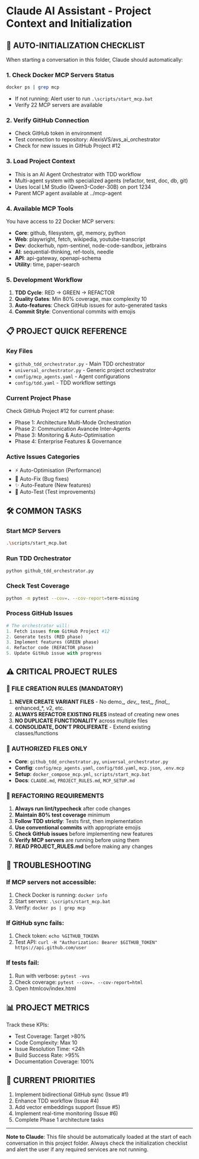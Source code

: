 # Claude AI Assistant - Project Context and Initialization

## 🚀 AUTO-INITIALIZATION CHECKLIST

When starting a conversation in this folder, Claude should automatically:

### 1. Check Docker MCP Servers Status
```bash
docker ps | grep mcp
```
- If not running: Alert user to run `.\scripts/start_mcp.bat`
- Verify 22 MCP servers are available

### 2. Verify GitHub Connection
- Check GitHub token in environment
- Test connection to repository: AlexisVS/avs_ai_orchestrator
- Check for new issues in GitHub Project #12

### 3. Load Project Context
- This is an AI Agent Orchestrator with TDD workflow
- Multi-agent system with specialized agents (refactor, test, doc, db, git)
- Uses local LM Studio (Qwen3-Coder-30B) on port 1234
- Parent MCP agent available at ../mcp-agent

### 4. Available MCP Tools
You have access to 22 Docker MCP servers:
- **Core**: github, filesystem, git, memory, python
- **Web**: playwright, fetch, wikipedia, youtube-transcript
- **Dev**: dockerhub, npm-sentinel, node-code-sandbox, jetbrains
- **AI**: sequential-thinking, ref-tools, needle
- **API**: api-gateway, openapi-schema
- **Utility**: time, paper-search

### 5. Development Workflow
1. **TDD Cycle**: RED → GREEN → REFACTOR
2. **Quality Gates**: Min 80% coverage, max complexity 10
3. **Auto-features**: Check GitHub issues for auto-generated tasks
4. **Commit Style**: Conventional commits with emojis

## 📋 PROJECT QUICK REFERENCE

### Key Files
- `github_tdd_orchestrator.py` - Main TDD orchestrator
- `universal_orchestrator.py` - Generic project orchestrator
- `config/mcp_agents.yaml` - Agent configurations
- `config/tdd.yaml` - TDD workflow settings

### Current Project Phase
Check GitHub Project #12 for current phase:
- Phase 1: Architecture Multi-Mode Orchestration
- Phase 2: Communication Avancée Inter-Agents
- Phase 3: Monitoring & Auto-Optimisation
- Phase 4: Enterprise Features & Governance

### Active Issues Categories
- ⚡ Auto-Optimisation (Performance)
- 🐛 Auto-Fix (Bug fixes)
- ✨ Auto-Feature (New features)
- 🧪 Auto-Test (Test improvements)

## 🛠️ COMMON TASKS

### Start MCP Servers
```bash
.\scripts/start_mcp.bat
```

### Run TDD Orchestrator
```bash
python github_tdd_orchestrator.py
```

### Check Test Coverage
```bash
python -m pytest --cov=. --cov-report=term-missing
```

### Process GitHub Issues
```python
# The orchestrator will:
1. Fetch issues from GitHub Project #12
2. Generate tests (RED phase)
3. Implement features (GREEN phase)
4. Refactor code (REFACTOR phase)
5. Update GitHub issue with progress
```

## ⚠️ CRITICAL PROJECT RULES

### 🚫 FILE CREATION RULES (MANDATORY)
1. **NEVER CREATE VARIANT FILES** - No demo_*, dev_*, test_*, final_*, enhanced_*, v2, etc.
2. **ALWAYS REFACTOR EXISTING FILES** instead of creating new ones
3. **NO DUPLICATE FUNCTIONALITY** across multiple files
4. **CONSOLIDATE, DON'T PROLIFERATE** - Extend existing classes/functions

### 📁 AUTHORIZED FILES ONLY
- **Core**: `github_tdd_orchestrator.py`, `universal_orchestrator.py`
- **Config**: `config/mcp_agents.yaml`, `config/tdd.yaml`, `mcp.json`, `.env.mcp`
- **Setup**: `docker_compose_mcp.yml`, `scripts/start_mcp.bat`
- **Docs**: `CLAUDE.md`, `PROJECT_RULES.md`, `MCP_SETUP.md`

### 🔧 REFACTORING REQUIREMENTS
1. **Always run lint/typecheck** after code changes
2. **Maintain 80% test coverage** minimum
3. **Follow TDD strictly**: Tests first, then implementation
4. **Use conventional commits** with appropriate emojis
5. **Check GitHub issues** before implementing new features
6. **Verify MCP servers** are running before using them
7. **READ PROJECT_RULES.md** before making any changes

## 🔧 TROUBLESHOOTING

### If MCP servers not accessible:
1. Check Docker is running: `docker info`
2. Start servers: `.\scripts/start_mcp.bat`
3. Verify: `docker ps | grep mcp`

### If GitHub sync fails:
1. Check token: `echo %GITHUB_TOKEN%`
2. Test API: `curl -H "Authorization: Bearer $GITHUB_TOKEN" https://api.github.com/user`

### If tests fail:
1. Run with verbose: `pytest -vvs`
2. Check coverage: `pytest --cov=. --cov-report=html`
3. Open htmlcov/index.html

## 📊 PROJECT METRICS

Track these KPIs:
- Test Coverage: Target >80%
- Code Complexity: Max 10
- Issue Resolution Time: <24h
- Build Success Rate: >95%
- Documentation Coverage: 100%

## 🎯 CURRENT PRIORITIES

1. Implement bidirectional GitHub sync (Issue #1)
2. Enhance TDD workflow (Issue #4)
3. Add vector embeddings support (Issue #5)
4. Implement real-time monitoring (Issue #6)
5. Complete Phase 1 architecture tasks

---

**Note to Claude**: This file should be automatically loaded at the start of each conversation in this project folder. Always check the initialization checklist and alert the user if any required services are not running.